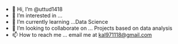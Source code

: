 - 👋 Hi, I’m @uttud1418
- 👀 I’m interested in ...
- 🌱 I’m currently learning ...Data Science
- 💞️ I’m looking to collaborate on ... Projects based on data analysis
- 📫 How to reach me ... email me at kal971118@gmail.com

<!---
uttud1418/uttud1418 is a ✨ special ✨ repository because its `README.md` (this file) appears on your GitHub profile.
You can click the Preview link to take a look at your changes.
--->
